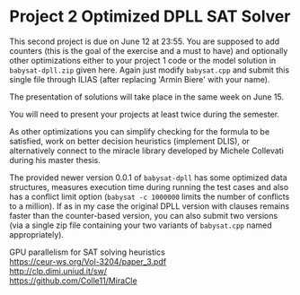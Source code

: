 # Project 2 Optimized DPLL SAT Solver

This second project is due on June 12 at 23:55.  You are supposed to add counters (this is the goal of the exercise and a must to have) and optionally other optimizations either to your project 1 code or the model solution in `babysat-dpll.zip` given here. Again just modify `babysat.cpp` and submit this single file through ILIAS (after replacing 'Armin Biere' with your name).

The presentation of solutions will take place in the same week on June 15.

You will need to present your projects at least twice during the semester.

As other optimizations you can simplify checking for the formula to be satisfied, work on better decision heuristics (implement DLIS), or alternatively connect to the miracle library developed by Michele Collevati during his master thesis.

The provided newer version 0.0.1 of `babysat-dpll` has some optimized data structures, measures execution time during running the test cases and also has a conflict limit option (`babysat -c 1000000` limits the number of conflicts to a million).   If as in my case the original DPLL version with clauses remains faster than the counter-based version, you can also submit two versions (via a single zip file containing your two variants of `babysat.cpp` named appropriately).

GPU parallelism for SAT solving heuristics  
<https://ceur-ws.org/Vol-3204/paper_3.pdf>  
<http://clp.dimi.uniud.it/sw/>  
<https://github.com/Colle11/MiraCle>